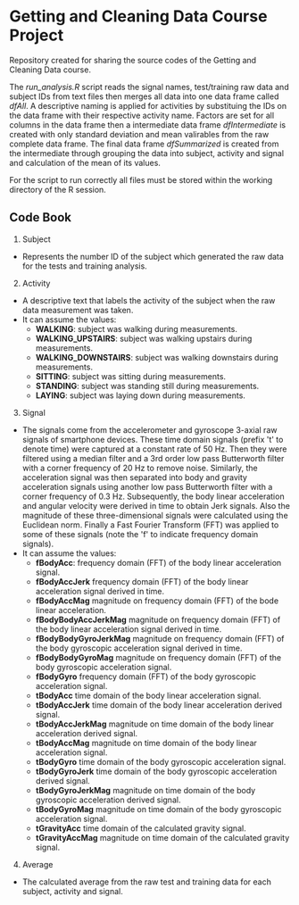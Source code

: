 # Getting and Cleaning Data Course Project
Repository created for sharing the source codes of the Getting and Cleaning Data course.

The *run_analysis.R* script reads the signal names, test/training raw data and subject IDs from text files then merges all data into one data frame called *dfAll*. A descriptive naming is applied for activities by substituing the IDs on the data frame with their respective activity name. Factors are set for all columns in the data frame then a intermediate data frame *dfIntermediate* is created with only standard deviation and mean valirables from the raw complete data frame. The final data frame *dfSummarized* is created from the intermediate through grouping the data into subject, activity and signal and calculation of the mean of its values.

For the script to run correctly all files must be stored within the working directory of the R session.

## Code Book

1. Subject
  - Represents the number ID of the subject which generated the raw data for the tests and training analysis.
2. Activity
  - A descriptive text that labels the activity of the subject when the raw data measurement was taken.
  - It can assume the values:
    - **WALKING**:            subject was walking during measurements.
    - **WALKING_UPSTAIRS**:   subject was walking upstairs during measurements.
    - **WALKING_DOWNSTAIRS**: subject was walking downstairs during measurements.
    - **SITTING**:            subject was sitting during measurements.
    - **STANDING**:           subject was standing still during measurements.
    - **LAYING**:             subject was laying down during measurements.
3. Signal
  - The signals come from the accelerometer and gyroscope 3-axial raw signals of smartphone devices. These time domain signals (prefix 't' to denote time) were captured at a constant rate of 50 Hz. Then they were filtered using a median filter and a 3rd order low pass Butterworth filter with a corner frequency of 20 Hz to remove noise. Similarly, the acceleration signal was then separated into body and gravity acceleration signals using another low pass Butterworth filter with a corner frequency of 0.3 Hz.  Subsequently, the body linear acceleration and angular velocity were derived in time to obtain Jerk signals. Also the magnitude of these three-dimensional signals were calculated using the Euclidean norm. Finally a Fast Fourier Transform (FFT) was applied to some of these signals (note the 'f' to indicate frequency domain signals).
  - It can assume the values:
    - **fBodyAcc**:               frequency domain (FFT) of the body linear acceleration signal.
    - **fBodyAccJerk**            frequency domain (FFT) of the body linear acceleration signal derived in time.
    - **fBodyAccMag**             magnitude on frequency domain (FFT) of the bode linear acceleration.
    - **fBodyBodyAccJerkMag**     magnitude on frequency domain (FFT) of the body linear acceleration signal derived in time.
    - **fBodyBodyGyroJerkMag**    magnitude on frequency domain (FFT) of the body gyroscopic acceleration signal derived in time.
    - **fBodyBodyGyroMag**        magnitude on frequency domain (FFT) of the body gyroscopic acceleration signal.
    - **fBodyGyro**               frequency domain (FFT) of the body gyroscopic acceleration signal.
    - **tBodyAcc**                time domain of the body linear acceleration signal.
    - **tBodyAccJerk**            time domain of the body linear acceleration derived signal.
    - **tBodyAccJerkMag**         magnitude on time domain of the body linear acceleration derived signal.
    - **tBodyAccMag**             magnitude on time domain of the body linear acceleration signal.
    - **tBodyGyro**               time domain of the body gyroscopic acceleration signal.
    - **tBodyGyroJerk**           time domain of the body gyroscopic acceleration derived signal.
    - **tBodyGyroJerkMag**        magnitude on time domain of the body gyroscopic acceleration derived signal.
    - **tBodyGyroMag**            magnitude on time domain of the body gyroscopic acceleration signal.
    - **tGravityAcc**             time domain of the calculated gravity signal.
    - **tGravityAccMag**          magnitude on time domain of the calculated gravity signal.
4. Average
 - The calculated average from the raw test and training data for each subject, activity and signal.
